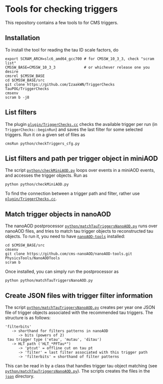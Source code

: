 # Tools for checking triggers

This repository contains a few tools to for CMS triggers.


## Installation

To install the tool for reading the tau ID scale factors, do
```
export SCRAM_ARCH=slc6_amd64_gcc700 # for CMSSW_10_3_3, check "scram list"
CMSSW_BASE=CMSSW_10_3_3             # or whichever release one you desire
cmsrel $CMSSW_BASE
cd $CMSSW_BASE/src
git clone https://github.com/IzaakWN/TriggerChecks TauPOG/TriggerChecks
cmsenv
scram b -j8
```


## List filters

The plugin [`plugin/TriggerChecks.cc`](plugin/TriggerChecks.cc) checks the available trigger per run (in `TriggerChecks::beginRun`) and saves the last filter for some selected triggers. Run it on a given set of files as
```
cmsRun python/checkTriggers_cfg.py
```


## List filters and path per trigger object in miniAOD

The script [`python/checkMiniAOD.py`](python/checkMiniAOD.py) loops over events in a miniAOD events, and accesses the trigger objects. Run as
```
python python/checkMiniAOD.py
```
To find the connection between a trigger path and filter, rather use [`plugin/TriggerChecks.cc`](plugin/TriggerChecks.cc).


## Match trigger objects in nanoAOD

The nanoAOD postprocessor [`python/matchTauTriggersNanoAOD.py`](python/matchTauTriggersNanoAOD.py) runs over nanoAOD files, and tries to match tau trigger objects to reconstructed tau objects. To run it, you need to have [`nanoAOD-tools`](https://github.com/cms-nanoAOD/nanoAOD-tools) installed: 
```
cd $CMSSW_BASE/src
cmsenv
git clone https://github.com/cms-nanoAOD/nanoAOD-tools.git PhysicsTools/NanoAODTools
scram b
```
Once installed, you can simply run the postprocessor as
```
python python/matchTauTriggersNanoAOD.py
```


## Create JSON files with trigger filter information

The script [`python/matchTauTriggersNanoAOD.py`](python/matchTauTriggersNanoAOD.py) creates per year one JSON file of trigger objects associated with the recommended tau triggers. The structure is as follows:
```
'filterbits'
   -> shorthand for filters patterns in nanoAOD
      -> bits (powers of 2)
 tau trigger type ('etau', 'mutau', 'ditau')
   -> HLT path ('HLT_*PFTau*")
      -> 'ptcut' = offline cut on tau pt 
      -> 'filter' = last filter associated with this trigger path
      -> 'filterbits' = shorthand of filter patterns 
```
This can be read in by a class that handles trigger tau object matching (see [`python/matchTauTriggersNanoAOD.py`](python/matchTauTriggersNanoAOD.py)). The scripts creates the files in the [`json`](json) directory.

